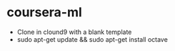 # coursera-ml

- Clone in clound9 with a blank template
- sudo apt-get update && sudo apt-get install octave
